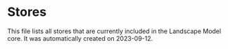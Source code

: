 # Stores
This file lists all stores that are currently included in the Landscape Model core.
It was automatically created on 2023-09-12.
